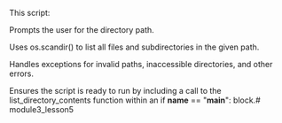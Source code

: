 This script:

Prompts the user for the directory path.

Uses os.scandir() to list all files and subdirectories in the given path.

Handles exceptions for invalid paths, inaccessible directories, and other errors.

Ensures the script is ready to run by including a call to the list_directory_contents function within an if __name__ == "__main__": block.#   m o d u l e 3 _ l e s s o n 5  
 
